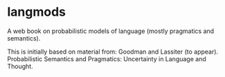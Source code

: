 langmods
========

A web book on probabilistic models of language (mostly pragmatics and semantics).

This is initially based on material from: Goodman and Lassiter (to appear). Probabilistic Semantics and Pragmatics: Uncertainty in Language and Thought.
